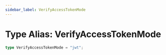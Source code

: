 ```yaml
---
sidebar_label: VerifyAccessTokenMode
---
```


# Type Alias: VerifyAccessTokenMode

```ts
type VerifyAccessTokenMode = "jwt";
```
